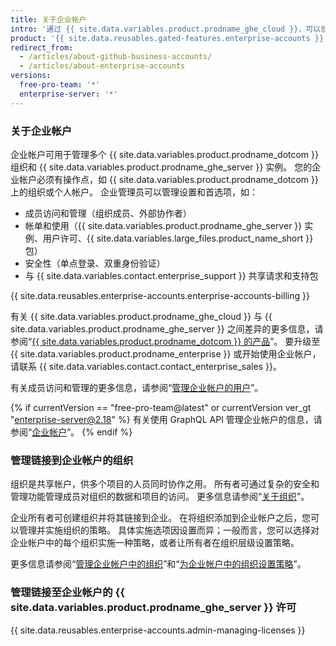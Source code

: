 ```yaml
---
title: 关于企业帐户
intro: '通过 {{ site.data.variables.product.prodname_ghe_cloud }}，可以创建企业帐户以在组织间进行合作，同时为管理员提供单一查看和管理点。'
product: '{{ site.data.reusables.gated-features.enterprise-accounts }}'
redirect_from:
  - /articles/about-github-business-accounts/
  - /articles/about-enterprise-accounts
versions:
  free-pro-team: '*'
  enterprise-server: '*'
---
```


### 关于企业帐户

企业帐户可用于管理多个 {{ site.data.variables.product.prodname_dotcom }} 组织和 {{ site.data.variables.product.prodname_ghe_server }} 实例。 您的企业帐户必须有操作点，如 {{ site.data.variables.product.prodname_dotcom }} 上的组织或个人帐户。 企业管理员可以管理设置和首选项，如：

- 成员访问和管理（组织成员、外部协作者）
- 帐单和使用（{{ site.data.variables.product.prodname_ghe_server }} 实例、用户许可、{{ site.data.variables.large_files.product_name_short }} 包）
- 安全性（单点登录、双重身份验证）
- 与 {{ site.data.variables.contact.enterprise_support }} 共享请求和支持包

{{ site.data.reusables.enterprise-accounts.enterprise-accounts-billing }}

有关 {{ site.data.variables.product.prodname_ghe_cloud }} 与 {{ site.data.variables.product.prodname_ghe_server }} 之间差异的更多信息，请参阅“[{{ site.data.variables.product.prodname_dotcom }} 的产品](/articles/githubs-products)”。 要升级至 {{ site.data.variables.product.prodname_enterprise }} 或开始使用企业帐户，请联系 {{ site.data.variables.contact.contact_enterprise_sales }}。

有关成员访问和管理的更多信息，请参阅“[管理企业帐户的用户](/articles/managing-users-in-your-enterprise-account)”。

{% if currentVersion == "free-pro-team@latest" or currentVersion ver_gt "enterprise-server@2.18" %}
有关使用 GraphQL API 管理企业帐户的信息，请参阅“[企业帐户](/v4/guides/managing-enterprise-accounts)”。
{% endif %}

### 管理链接到企业帐户的组织

组织是共享帐户，供多个项目的人员同时协作之用。 所有者可通过复杂的安全和管理功能管理成员对组织的数据和项目的访问。 更多信息请参阅“[关于组织](/articles/about-organizations)”。

企业所有者可创建组织并将其链接到企业。 在将组织添加到企业帐户之后，您可以管理并实施组织的策略。 具体实施选项因设置而异；一般而言，您可以选择对企业帐户中的每个组织实施一种策略，或者让所有者在组织层级设置策略。

更多信息请参阅“[管理企业帐户中的组织](/articles/managing-organizations-in-your-enterprise-account)”和“[为企业帐户中的组织设置策略](/articles/setting-policies-for-organizations-in-your-enterprise-account)”。

### 管理链接至企业帐户的 {{ site.data.variables.product.prodname_ghe_server }} 许可

{{ site.data.reusables.enterprise-accounts.admin-managing-licenses }}

